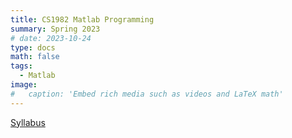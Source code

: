 ```yaml
---
title: CS1982 Matlab Programming
summary: Spring 2023
# date: 2023-10-24
type: docs
math: false
tags:
  - Matlab
image:
#   caption: 'Embed rich media such as videos and LaTeX math'
---
```


[Syllabus](syllabus.pdf)